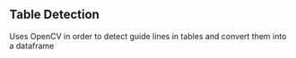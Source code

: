 ## Table Detection
Uses OpenCV in order to detect guide lines in tables and convert them into a dataframe